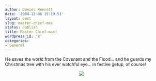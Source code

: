 ```yaml
---
author: Daniel Kennett
date: '2004-12-06 15:19:51'
layout: post
slug: master-chief-mas
status: publish
title: Master Chief-mas!
wordpress_id: '8'
categories:
- General
---
```


He saves the world from the Covenant and the Flood... and he guards my Christmas tree with his ever watchful eye... in festive getup, of course!<p><center><img border="0" src="http://danielkennett.org/pictures/mcxmas.jpg"/></center></p>